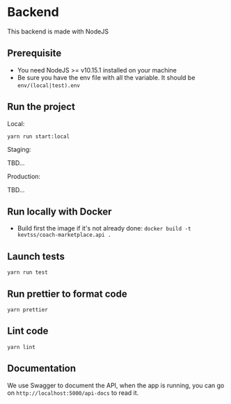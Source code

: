 # Backend

This backend is made with NodeJS

## Prerequisite

- You need NodeJS >= v10.15.1 installed on your machine
- Be sure you have the env file with all the variable. It should be `env/(local|test).env`

## Run the project

Local:

```
yarn run start:local
```

Staging:

TBD...

Production:

TBD...

## Run locally with Docker

- Build first the image if it's not already done:
  `docker build -t kevtss/coach-marketplace.api .`

## Launch tests

```
yarn run test
```

## Run prettier to format code

```
yarn prettier
```

## Lint code

```
yarn lint
```

## Documentation

We use Swagger to document the API, when the app is running, you can go on `http://localhost:5000/api-docs` to read it.
